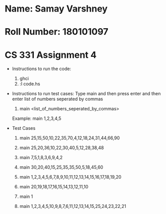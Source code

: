 # Name: Samay Varshney
# Roll Number: 180101097
# CS 331 Assignment 4

- Instructions to run the code:
	1) ghci
	2) :l code.hs

- Instructions to run test cases:
	Type main and then press enter and then enter list of numbers seperated by commas
	
	1) main
	   <list_of_numbers_seperated_by_commas>

	Example: main
	         1,2,3,4,5

- Test Cases 
	
	1) main
	   25,15,50,10,22,35,70,4,12,18,24,31,44,66,90
	
	2) main
	   25,20,36,10,22,30,40,5,12,28,38,48
	
	3) main
	   7,5,1,8,3,6,9,4,2 
	
	4) main
	   30,20,40,15,25,35,35,50,5,18,45,60

	5) main
	   1,2,3,4,5,6,7,8,9,10,11,12,13,14,15,16,17,18,19,20

	6) main
	   20,19,18,17,16,15,14,13,12,11,10

	7) main
	   1

	8) main
	   1,2,3,4,5,10,9,8,7,6,11,12,13,14,15,25,24,23,22,21